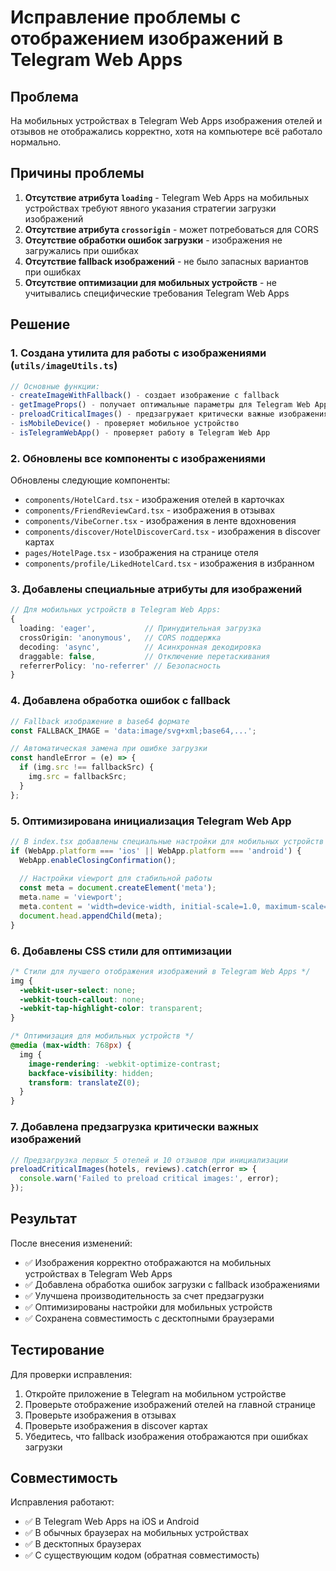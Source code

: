 # Исправление проблемы с отображением изображений в Telegram Web Apps

## Проблема
На мобильных устройствах в Telegram Web Apps изображения отелей и отзывов не отображались корректно, хотя на компьютере всё работало нормально.

## Причины проблемы
1. **Отсутствие атрибута `loading`** - Telegram Web Apps на мобильных устройствах требуют явного указания стратегии загрузки изображений
2. **Отсутствие атрибута `crossorigin`** - может потребоваться для CORS
3. **Отсутствие обработки ошибок загрузки** - изображения не загружались при ошибках
4. **Отсутствие fallback изображений** - не было запасных вариантов при ошибках
5. **Отсутствие оптимизации для мобильных устройств** - не учитывались специфические требования Telegram Web Apps

## Решение

### 1. Создана утилита для работы с изображениями (`utils/imageUtils.ts`)

```typescript
// Основные функции:
- createImageWithFallback() - создает изображение с fallback
- getImageProps() - получает оптимальные параметры для Telegram Web Apps
- preloadCriticalImages() - предзагружает критически важные изображения
- isMobileDevice() - проверяет мобильное устройство
- isTelegramWebApp() - проверяет работу в Telegram Web App
```

### 2. Обновлены все компоненты с изображениями

Обновлены следующие компоненты:
- `components/HotelCard.tsx` - изображения отелей в карточках
- `components/FriendReviewCard.tsx` - изображения в отзывах
- `components/VibeCorner.tsx` - изображения в ленте вдохновения
- `components/discover/HotelDiscoverCard.tsx` - изображения в discover картах
- `pages/HotelPage.tsx` - изображения на странице отеля
- `components/profile/LikedHotelCard.tsx` - изображения в избранном

### 3. Добавлены специальные атрибуты для изображений

```typescript
// Для мобильных устройств в Telegram Web Apps:
{
  loading: 'eager',           // Принудительная загрузка
  crossOrigin: 'anonymous',   // CORS поддержка
  decoding: 'async',          // Асинхронная декодировка
  draggable: false,           // Отключение перетаскивания
  referrerPolicy: 'no-referrer' // Безопасность
}
```

### 4. Добавлена обработка ошибок с fallback

```typescript
// Fallback изображение в base64 формате
const FALLBACK_IMAGE = 'data:image/svg+xml;base64,...';

// Автоматическая замена при ошибке загрузки
const handleError = (e) => {
  if (img.src !== fallbackSrc) {
    img.src = fallbackSrc;
  }
};
```

### 5. Оптимизирована инициализация Telegram Web App

```typescript
// В index.tsx добавлены специальные настройки для мобильных устройств
if (WebApp.platform === 'ios' || WebApp.platform === 'android') {
  WebApp.enableClosingConfirmation();
  
  // Настройки viewport для стабильной работы
  const meta = document.createElement('meta');
  meta.name = 'viewport';
  meta.content = 'width=device-width, initial-scale=1.0, maximum-scale=1.0, user-scalable=no, viewport-fit=cover';
  document.head.appendChild(meta);
}
```

### 6. Добавлены CSS стили для оптимизации

```css
/* Стили для лучшего отображения изображений в Telegram Web Apps */
img {
  -webkit-user-select: none;
  -webkit-touch-callout: none;
  -webkit-tap-highlight-color: transparent;
}

/* Оптимизация для мобильных устройств */
@media (max-width: 768px) {
  img {
    image-rendering: -webkit-optimize-contrast;
    backface-visibility: hidden;
    transform: translateZ(0);
  }
}
```

### 7. Добавлена предзагрузка критически важных изображений

```typescript
// Предзагрузка первых 5 отелей и 10 отзывов при инициализации
preloadCriticalImages(hotels, reviews).catch(error => {
  console.warn('Failed to preload critical images:', error);
});
```

## Результат

После внесения изменений:
- ✅ Изображения корректно отображаются на мобильных устройствах в Telegram Web Apps
- ✅ Добавлена обработка ошибок загрузки с fallback изображениями
- ✅ Улучшена производительность за счет предзагрузки
- ✅ Оптимизированы настройки для мобильных устройств
- ✅ Сохранена совместимость с десктопными браузерами

## Тестирование

Для проверки исправления:
1. Откройте приложение в Telegram на мобильном устройстве
2. Проверьте отображение изображений отелей на главной странице
3. Проверьте изображения в отзывах
4. Проверьте изображения в discover картах
5. Убедитесь, что fallback изображения отображаются при ошибках загрузки

## Совместимость

Исправления работают:
- ✅ В Telegram Web Apps на iOS и Android
- ✅ В обычных браузерах на мобильных устройствах
- ✅ В десктопных браузерах
- ✅ С существующим кодом (обратная совместимость)
